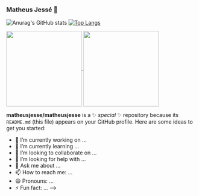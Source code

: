 ### Matheus Jessé 👋
![Anurag's GitHub stats](https://github-readme-stats.vercel.app/api?username=matheusjesse&show_icons=true&theme=slateorange)
[![Top Langs](https://github-readme-stats.vercel.app/api/top-langs/?username=matheusjesse&layout=compact&langs_count=8&theme=slateorange)](https://github.com/matheusjesse/github-readme-stats)

<a href="https://github.com/matheusjesse/github-readme-stats">
  <img align="center" src="https://github-readme-stats.vercel.app/api?username=matheusjesse&show_icons=true&theme=slateorange" height="200"/>
</a>
<a href="https://github.com/matheusjesse/convoychat">
  <img align="center" src="https://github-readme-stats.vercel.app/api/top-langs/?username=matheusjesse&layout=compact&langs_count=8&theme=slateorange" height="200"/>
</a>

**matheusjesse/matheusjesse** is a ✨ _special_ ✨ repository because its `README.md` (this file) appears on your GitHub profile.
Here are some ideas to get you started:

- 🔭 I’m currently working on ...
- 🌱 I’m currently learning ...
- 👯 I’m looking to collaborate on ...
- 🤔 I’m looking for help with ...
- 💬 Ask me about ...
- 📫 How to reach me: ...
- 😄 Pronouns: ...
- ⚡ Fun fact: ...
-->
